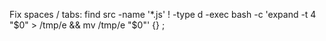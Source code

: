 Fix spaces / tabs:
find src -name '*.js' ! -type d -exec bash -c 'expand -t 4 "$0" > /tmp/e && mv /tmp/e "$0"' {} \;